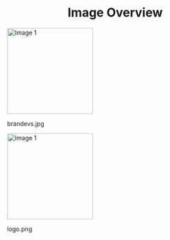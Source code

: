 <h1 style ="text-align: center;"> Image Overview </h1>
<div>
<div>
<img src="https://media.evkx.net/multimedia/models/genesis/brandevs_xst.jpg" alt="Image 1" style="width: 200px;">
<p>brandevs.jpg</p>
</div>
<div>
<img src="https://media.evkx.net/multimedia/models/genesis/logo_xst.png" alt="Image 1" style="width: 200px;">
<p>logo.png</p>
</div>
</div>
